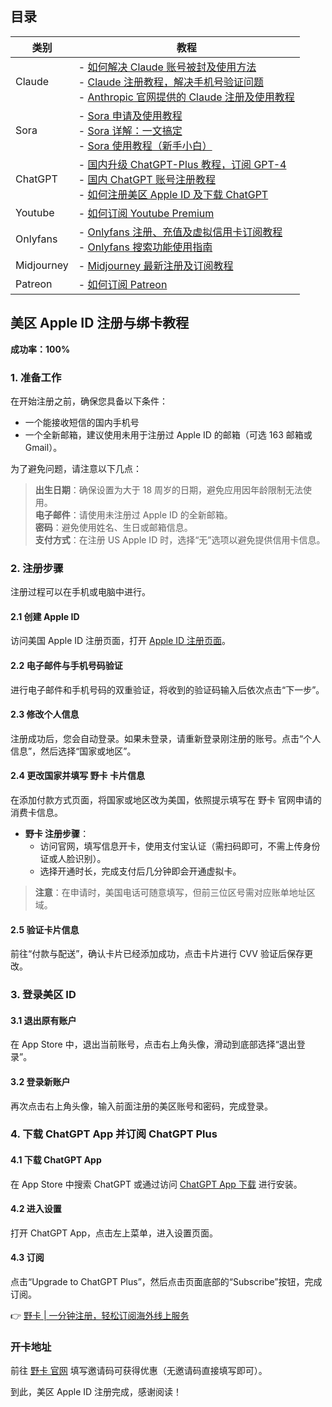 ## 目录

| 类别       | 教程   |
|------------|--------|
| Claude     | - [如何解决 Claude 账号被封及使用方法](https://bit.ly/bewildcard) <br> - [Claude 注册教程，解决手机号验证问题](https://bit.ly/bewildcard) <br> - [Anthropic 官网提供的 Claude 注册及使用教程](https://bit.ly/bewildcard) |
| Sora       | - [Sora 申请及使用教程](https://bit.ly/bewildcard) <br> - [Sora 详解：一文搞定](https://bit.ly/bewildcard) <br> - [Sora 使用教程（新手小白）](https://bit.ly/bewildcard) |
| ChatGPT    | - [国内升级 ChatGPT-Plus 教程，订阅 GPT-4](https://bit.ly/bewildcard) <br> - [国内 ChatGPT 账号注册教程](https://bit.ly/bewildcard) <br> - [如何注册美区 Apple ID 及下载 ChatGPT](https://bit.ly/bewildcard) |
| Youtube     | - [如何订阅 Youtube Premium](https://bit.ly/bewildcard) |
| Onlyfans    | - [Onlyfans 注册、充值及虚拟信用卡订阅教程](https://bit.ly/bewildcard) <br> - [Onlyfans 搜索功能使用指南](https://bit.ly/bewildcard) |
| Midjourney  | - [Midjourney 最新注册及订阅教程](https://bit.ly/bewildcard) |
| Patreon     | - [如何订阅 Patreon](https://bit.ly/bewildcard) |

## 美区 Apple ID 注册与绑卡教程

**成功率：100%**

### 1. 准备工作

在开始注册之前，确保您具备以下条件：

- 一个能接收短信的国内手机号
- 一个全新邮箱，建议使用未用于注册过 Apple ID 的邮箱（可选 163 邮箱或 Gmail）。

为了避免问题，请注意以下几点：

> **出生日期**：确保设置为大于 18 周岁的日期，避免应用因年龄限制无法使用。  
> **电子邮件**：请使用未注册过 Apple ID 的全新邮箱。  
> **密码**：避免使用姓名、生日或邮箱信息。  
> **支付方式**：在注册 US Apple ID 时，选择“无”选项以避免提供信用卡信息。

### 2. 注册步骤

注册过程可以在手机或电脑中进行。

#### 2.1 创建 Apple ID

访问美国 Apple ID 注册页面，打开 [Apple ID 注册页面](https://appleid.apple.com/account)。

#### 2.2 电子邮件与手机号码验证

进行电子邮件和手机号码的双重验证，将收到的验证码输入后依次点击“下一步”。

#### 2.3 修改个人信息

注册成功后，您会自动登录。如果未登录，请重新登录刚注册的账号。点击“个人信息”，然后选择“国家或地区”。

#### 2.4 更改国家并填写 野卡 卡片信息

在添加付款方式页面，将国家或地区改为美国，依照提示填写在 野卡 官网申请的消费卡信息。

- **野卡 注册步骤**：
  - 访问官网，填写信息开卡，使用支付宝认证（需扫码即可，不需上传身份证或人脸识别）。
  - 选择开通时长，完成支付后几分钟即会开通虚拟卡。

> **注意**：在申请时，美国电话可随意填写，但前三位区号需对应账单地址区域。

#### 2.5 验证卡片信息

前往“付款与配送”，确认卡片已经添加成功，点击卡片进行 CVV 验证后保存更改。

### 3. 登录美区 ID

#### 3.1 退出原有账户

在 App Store 中，退出当前账号，点击右上角头像，滑动到底部选择“退出登录”。

#### 3.2 登录新账户

再次点击右上角头像，输入前面注册的美区账号和密码，完成登录。

### 4. 下载 ChatGPT App 并订阅 ChatGPT Plus

#### 4.1 下载 ChatGPT App

在 App Store 中搜索 ChatGPT 或通过访问 [ChatGPT App 下载](https://apps.apple.com/us/app/chatgpt/id6448311069) 进行安装。

#### 4.2 进入设置

打开 ChatGPT App，点击左上菜单，进入设置页面。

#### 4.3 订阅

点击“Upgrade to ChatGPT Plus”，然后点击页面底部的“Subscribe”按钮，完成订阅。

👉 [野卡 | 一分钟注册，轻松订阅海外线上服务](https://bit.ly/bewildcard)

### 开卡地址

前往 [野卡 官网](https://bewildcard.com/i/GPT009) 填写邀请码可获得优惠（无邀请码直接填写即可）。

到此，美区 Apple ID 注册完成，感谢阅读！